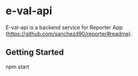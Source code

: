 # e-val-api

E-val-api is a backend service for Reporter App (https://github.com/sanchezd90/reporter#readme). 

## Getting Started

npm start

